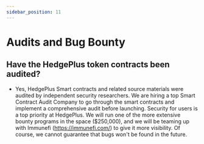 ```yaml
---
sidebar_position: 11
---
```



# Audits and Bug Bounty

## Have the HedgePlus token contracts been audited?

* Yes, HedgePlus Smart contracts and related source materials were audited by independent security researchers. We are hiring a top Smart Contract Audit Company to go through the smart contracts and implement a comprehensive audit before launching. Security for users is a top priority at HedgePlus. We will run one of the more extensive bounty programs in the space ($250,000), and we will be teaming up with Immunefi (https://immunefi.com/) to give it more visibility. Of course, we cannot guarantee that bugs won't be found in the future.
